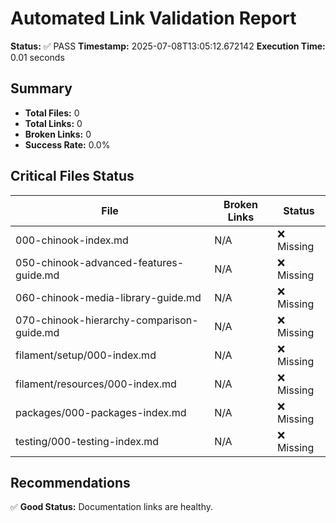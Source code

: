 # Automated Link Validation Report

**Status:** ✅ PASS
**Timestamp:** 2025-07-08T13:05:12.672142
**Execution Time:** 0.01 seconds

## Summary

- **Total Files:** 0
- **Total Links:** 0
- **Broken Links:** 0
- **Success Rate:** 0.0%

## Critical Files Status

| File | Broken Links | Status |
|------|--------------|--------|
| 000-chinook-index.md | N/A | ❌ Missing |
| 050-chinook-advanced-features-guide.md | N/A | ❌ Missing |
| 060-chinook-media-library-guide.md | N/A | ❌ Missing |
| 070-chinook-hierarchy-comparison-guide.md | N/A | ❌ Missing |
| filament/setup/000-index.md | N/A | ❌ Missing |
| filament/resources/000-index.md | N/A | ❌ Missing |
| packages/000-packages-index.md | N/A | ❌ Missing |
| testing/000-testing-index.md | N/A | ❌ Missing |

## Recommendations

✅ **Good Status:** Documentation links are healthy.
